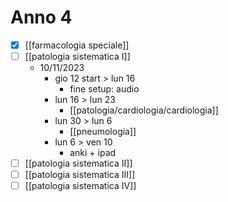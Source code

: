 # Anno 4
- [x] [[farmacologia speciale]]
- [ ] [[patologia sistematica I]]
	- 10/11/2023
		- gio 12 start > lun 16
			- fine setup: audio
		- lun 16 > lun 23
			- [[patologia/cardiologia/cardiologia]]
		- lun 30 > lun 6
			- [[pneumologia]]
		- lun 6 > ven 10
			- anki + ipad
- [ ] [[patologia sistematica II]]
- [ ] [[patologia sistematica III]]
- [ ] [[patologia sistematica IV]]